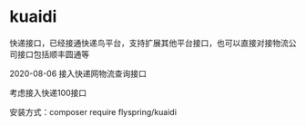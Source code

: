 # kuaidi
快递接口，已经接通快递鸟平台，支持扩展其他平台接口，也可以直接对接物流公司接口包括顺丰圆通等

2020-08-06 接入快递网物流查询接口

考虑接入快递100接口

安装方式：composer require flyspring/kuaidi
